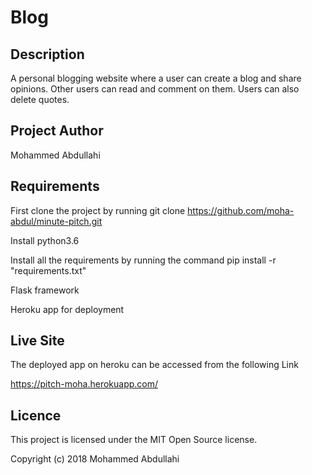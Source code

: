 # Blog


## Description

A personal blogging website where a user can create a blog and share opinions. Other users can read and comment on them. Users can also delete quotes.

## Project Author

Mohammed Abdullahi

## Requirements

First clone the project by running git clone https://github.com/moha-abdul/minute-pitch.git

Install python3.6

Install all the requirements by running the command pip install -r "requirements.txt"

Flask framework

Heroku app for deployment

## Live Site

The deployed app on heroku can be accessed from the following Link

https://pitch-moha.herokuapp.com/

## Licence 

This project is licensed under the MIT Open Source license.

Copyright (c) 2018 Mohammed Abdullahi

